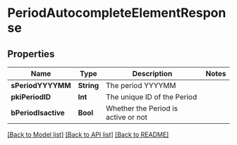 # PeriodAutocompleteElementResponse

## Properties
Name | Type | Description | Notes
------------ | ------------- | ------------- | -------------
**sPeriodYYYYMM** | **String** | The period YYYYMM | 
**pkiPeriodID** | **Int** | The unique ID of the Period | 
**bPeriodIsactive** | **Bool** | Whether the Period is active or not | 

[[Back to Model list]](../README.md#documentation-for-models) [[Back to API list]](../README.md#documentation-for-api-endpoints) [[Back to README]](../README.md)


